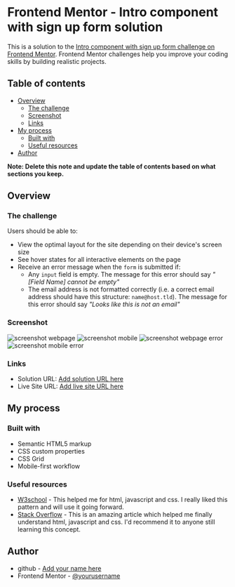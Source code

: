# Frontend Mentor - Intro component with sign up form solution

This is a solution to the [Intro component with sign up form challenge on Frontend Mentor](https://www.frontendmentor.io/challenges/intro-component-with-signup-form-5cf91bd49edda32581d28fd1). Frontend Mentor challenges help you improve your coding skills by building realistic projects. 

## Table of contents

- [Overview](#overview)
  - [The challenge](#the-challenge)
  - [Screenshot](#screenshot)
  - [Links](#links)
- [My process](#my-process)
  - [Built with](#built-with)
  - [Useful resources](#useful-resources)
- [Author](#author)


**Note: Delete this note and update the table of contents based on what sections you keep.**

## Overview

### The challenge

Users should be able to:

- View the optimal layout for the site depending on their device's screen size
- See hover states for all interactive elements on the page
- Receive an error message when the `form` is submitted if:
  - Any `input` field is empty. The message for this error should say *"[Field Name] cannot be empty"*
  - The email address is not formatted correctly (i.e. a correct email address should have this structure: `name@host.tld`). The message for this error should say *"Looks like this is not an email"*

### Screenshot

![screenshot webpage](./screenshot/screenshot-webpage)
![screenshot mobile](./screenshot/screenshot-mobile)
![screenshot webpage error](./screenshot/screenshot-webpage-error)
![screenshot mobile error](./screenshot/screenshot-mobile-error)

### Links

- Solution URL: [Add solution URL here](https://your-solution-url.com)
- Live Site URL: [Add live site URL here](https://your-live-site-url.com)

## My process

### Built with

- Semantic HTML5 markup
- CSS custom properties
- CSS Grid
- Mobile-first workflow

### Useful resources

- [W3school](https://www.w3school.com) - This helped me for html, javascript and css. I really liked this pattern and will use it going forward.
- [Stack Overflow](https://stackoverflow.com/) - This is an amazing article which helped me finally understand html, javascript and css. I'd recommend it to anyone still learning this concept.

## Author

- github - [Add your name here](https://github.com/rivaldyava01)
- Frontend Mentor - [@yourusername](https://www.frontendmentor.io/profile/rivaldyava01)

